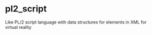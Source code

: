 pl2_script
==========

Like PL/2 script language with data structures for elements in XML for virtual reality
